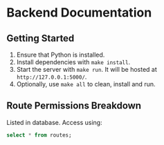 # Backend Documentation

## Getting Started

1. Ensure that Python is installed.
2. Install dependencies with `make install`.
3. Start the server with `make run`. It will be hosted at `http://127.0.0.1:5000/`.
4. Optionally, use `make all` to clean, install and run.

## Route Permissions Breakdown

Listed in database. Access using:

```sql
select * from routes;
```
